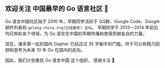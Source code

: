 ## 欢迎关注 中国最早的 Go 语言社区 👋

Go 语言中国社区始于 2010 年，早期同学活跃于 QQ群、Google Code、Google邮件列表和 `golang-china.org(已经废弃) 论坛`。
早期同学于 2013～2014 年前后均已奔赴各个领域，为 Go 语言在中国的早期传播和使用贡献各自的力量。

现在，诸多第一批的国内 Gopher 已经迈过 35 岁躺平的门槛，终于可以有精力回顾和思考为未来 10 年 Go 在国内的走向。

因此，我们计划重启 Go 语言中国 这个组织， 感谢关注 🙏
